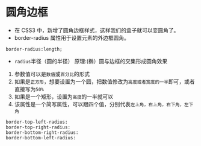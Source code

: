 # 圆角边框

* 在 CSS3 中，新增了圆角边框样式，这样我们的盒子就可以变圆角了。
* border-radius 属性用于设置元素的外边框圆角。

```
border-radius:length;
```

* `radius`半径（圆的半径） 原理:(椭）圆与边框的交集形成圆角效果

1. 参数值可以是`数值`或`百分比`的形式
2. 如果是`正方形`，想要设置为一个圆，把数值修改为`高度或者宽度的一半`即可，或者直接写为`50%`
3. 如果是一个矩形，设置为`高度`的一半就可以
4. 该属性是一个简写属性，可以跟四个值，分别代表`左上角，右上角，右下角，左下角`

```
border-top-left-radius:
border-top-right-radius:
border-bottom-right-radius:
border-bottom-left-radius:
```